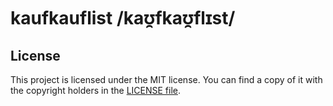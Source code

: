 # kaufkauflist /kaʊ̯fkaʊ̯flɪst/

## License

This project is licensed under the MIT license. You can find a copy of it with the copyright holders in the [LICENSE file](LICENSE).
